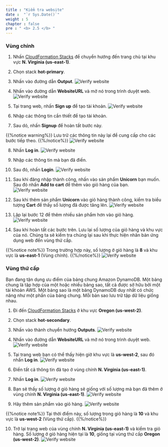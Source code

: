 ```yaml
---
title : "Kiểm tra website"
date :  "`r Sys.Date()`" 
weight : 5
chapter : false
pre : " <b> 2.5 </b> "
---
```


### Vùng chính
1. Nhấn [CloudFormation Stacks](https://us-east-1.console.aws.amazon.com/cloudformation/home?region=us-east-1#/stacks/stackinfo?filteringText=&filteringStatus=active&viewNested=true) để chuyển hướng đến trang chủ tại khu vực **N. Virginia (us-east-1)**.
2. Chọn stack **hot-primary**.
3. Nhấn vào đường dẫn **Output**.
![Verify website](../../../images/2.preparation/2.5.verifywebsite/2.5.1verifywebsite.png?width=90pc)

4. Nhấn vào đường dẫn **WebsiteURL** và mở nó trong trình duyệt web.
![Verify website](../../../images/2.preparation/2.5.verifywebsite/2.5.2verifywebsite.png?width=90pc)

5. Tại trang web, nhấn **Sign up** để tạo tài khoản.
![Verify website](../../../images/2.preparation/2.5.verifywebsite/2.5.3verifywebsite.png?width=89pc)

6. Nhập các thông tin cần thiết để tạo tài khoản.
7. Sau dó, nhấn **Signup** để hoàn tất bước này.

{{%notice warning%}}
Lưu trữ các thông tin này lại để cung cấp cho các bước tiếp theo.
{{%/notice%}}
![Verify website](../../../images/2.preparation/2.5.verifywebsite/2.5.4verifywebsite.png?width=90pc)

8. Nhấn **Log in**.
![Verify website](../../../images/2.preparation/2.5.verifywebsite/2.5.5verifywebsite.png?width=89pc)
9. Nhập các thông tin mà bạn đã điền.
10. Sau đó, nhấn **Login**.
![Verify website](../../../images/2.preparation/2.5.verifywebsite/2.5.6verifywebsite.png?width=90pc)

11. Sau khi đăng nhập thành công, nhấn vào sản phẩm **Unicorn** bạn muốn. Sau đó nhấn **Add to cart** để thêm vào giỏ hàng của bạn.
![Verify website](../../../images/2.preparation/2.5.verifywebsite/2.5.7verifywebsite.png?width=90pc)

12. Sau khi thêm sản phẩm **Unicorn** vào giỏ hàng thành công, kiểm tra biểu tượng **Cart** để thấy số lượng đã được tăng lên.
![Verify website](../../../images/2.preparation/2.5.verifywebsite/2.5.8verifywebsite.png?width=90pc)

13. Lặp lại bước 12 để thêm nhiều sản phẩm hơn vào giỏ hàng.
![Verify website](../../../images/2.preparation/2.5.verifywebsite/2.5.9verifywebsite.png?width=90pc)

14. Sau khi hoàn tất các bước trên. Lưu lại số lượng của giỏ hàng và khu vực của nó. Chúng ta sẽ kiểm tra chúng lại sau khi thực hiện nhân bản ứng dụng web đến vùng thứ cấp.

{{%notice note%}}
Trong trường hợp này, số lượng ở giỏ hàng là **8** và khu vực là **us-east-1** (Vùng chính).
{{%/notice%}}
![Verify website](../../../images/2.preparation/2.5.verifywebsite/2.5.10verifywebsite.png?width=90pc)


### Vùng thứ cấp
Bạn đang tận dụng ưu điểm của bảng chung Amazon DynamoDB. Một bảng chung là tập hợp của một hoặc nhiều bảng sao, tất cả được sở hữu bởi một tài khoản AWS. Một bảng sao là một bảng DynamoDB duy nhất có chức năng như một phần của bảng chung. Mỗi bản sao lưu trữ tập dữ liệu giống nhau.

1. Đi đến [CloudFormation Stacks](https://us-west-2.console.aws.amazon.com/cloudformation/home?region=us-west-2#/stacks/outputs?filteringText=&filteringStatus=active&viewNested=true) ở khu vực **Oregon (us-west-2)**.
2. Chọn stack **hot-secondary**.
3. Nhấn vào thành chuyển hướng **Outputs**.
![Verify website](../../../images/2.preparation/2.5.verifywebsite/2.5.11verifywebsite.png?width=90pc)

4. Nhấn vào đường dẫn **WebsiteURL** và mở nó trong trình duyệt web.
![Verify website](../../../images/2.preparation/2.5.verifywebsite/2.5.12verifywebsite.png?width=90pc)

5. Tại trang web bạn có thể thấy hiện giờ khu vực là **us-west-2**, sau đó nhấn **Log in**.
![Verify website](../../../images/2.preparation/2.5.verifywebsite/2.5.13verifywebsite.png?width=90pc)

6. Điền tất cả thông tin đã tạo ở vùng chính **N. Virginia (us-east-1)**.
7. Nhấn **Log in**.
![Verify website](../../../images/2.preparation/2.5.verifywebsite/2.5.14verifywebsite.png?width=90pc)

8. Bạn sẽ thấy số lượng ở giỏ hàng sẽ giống với số lượng mà bạn đã thêm ở vùng chính **N. Virginia (us-east-1)**.
![Verify website](../../../images/2.preparation/2.5.verifywebsite/2.5.15verifywebsite.png?width=90pc)

9. Hãy thêm sản phẩm vào giỏ hàng. 
![Verify website](../../../images/2.preparation/2.5.verifywebsite/2.5.16verifywebsite.png?width=90pc)

{{%notice note%}}
Tại thời điểm này, số lượng trong giỏ hàng là **10** và khu vực là **us-west-2** (Vùng thứ cấp).
{{%/notice%}}

10. Trở lại trang web của vùng chính **N. Virginia (us-east-1)** và kiểm tra giỏ hàng. Số lượng ở giỏ hàng hiện tại là **10**, giống tại vùng thứ cấp **Oregon (us-west-2)**.
![Verify website](../../../images/2.preparation/2.5.verifywebsite/2.5.17verifywebsite.png?width=90pc)
